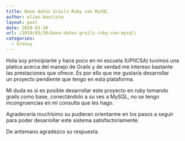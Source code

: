 ```yaml
---
title: Base datos Grails-Ruby con MySQL
author: elias.bautista
layout: post
date: 2010-03-30
url: /2010/03/30/base-datos-grails-ruby-con-mysql/
categories:
  - Groovy
---
```

Hola soy principiante y hace poco en mi escuela (UPIICSA) tuvimos una  
platica acerca del manejo de Grails y de verdad me intereso bastante  
las prestaciones que ofrece. Es por ello que me gustar&iacute;a desarrollar  
un proyecto pendiente que tengo en esta plataforma.

Mi duda es si es posible desarrollar este proyecto en ruby tomando  
grails como base, conect&aacute;ndolo a su ves a MySQL, no se tengo  
incongruencias en mi consulta que les hago.

Agradecer&iacute;a much&iacute;simo su pudieran orientarme en los pasos a seguir  
para poder desarrollar este sistema satisfactoriamente.

De antemano agradezco su respuesta.